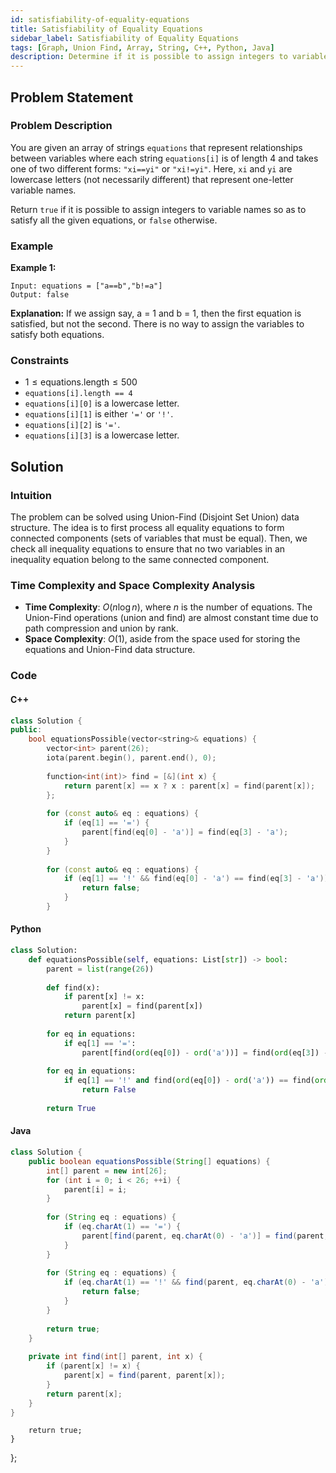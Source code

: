 ```yaml
---
id: satisfiability-of-equality-equations
title: Satisfiability of Equality Equations
sidebar_label: Satisfiability of Equality Equations
tags: [Graph, Union Find, Array, String, C++, Python, Java]
description: Determine if it is possible to assign integers to variable names to satisfy all given equality and inequality equations.
---
```


## Problem Statement

### Problem Description

You are given an array of strings `equations` that represent relationships between variables where each string `equations[i]` is of length 4 and takes one of two different forms: `"xi==yi"` or `"xi!=yi"`. Here, `xi` and `yi` are lowercase letters (not necessarily different) that represent one-letter variable names.

Return `true` if it is possible to assign integers to variable names so as to satisfy all the given equations, or `false` otherwise.

### Example

**Example 1:**
```
Input: equations = ["a==b","b!=a"]
Output: false
```
**Explanation:** If we assign say, a = 1 and b = 1, then the first equation is satisfied, but not the second. There is no way to assign the variables to satisfy both equations.


### Constraints

- $1 \leq \text{equations.length} \leq 500$
- `equations[i].length == 4`
- `equations[i][0]` is a lowercase letter.
- `equations[i][1]` is either `'='` or `'!'`.
- `equations[i][2]` is `'='`.
- `equations[i][3]` is a lowercase letter.

## Solution

### Intuition

The problem can be solved using Union-Find (Disjoint Set Union) data structure. The idea is to first process all equality equations to form connected components (sets of variables that must be equal). Then, we check all inequality equations to ensure that no two variables in an inequality equation belong to the same connected component.

### Time Complexity and Space Complexity Analysis

- **Time Complexity**: $O(n \log n)$, where $n$ is the number of equations. The Union-Find operations (union and find) are almost constant time due to path compression and union by rank.
- **Space Complexity**: $O(1)$, aside from the space used for storing the equations and Union-Find data structure.

### Code

#### C++

```cpp
class Solution {
public:
    bool equationsPossible(vector<string>& equations) {
        vector<int> parent(26);
        iota(parent.begin(), parent.end(), 0);
        
        function<int(int)> find = [&](int x) {
            return parent[x] == x ? x : parent[x] = find(parent[x]);
        };
        
        for (const auto& eq : equations) {
            if (eq[1] == '=') {
                parent[find(eq[0] - 'a')] = find(eq[3] - 'a');
            }
        }
        
        for (const auto& eq : equations) {
            if (eq[1] == '!' && find(eq[0] - 'a') == find(eq[3] - 'a')) {
                return false;
            }
        }
```
#### Python
```python
class Solution:
    def equationsPossible(self, equations: List[str]) -> bool:
        parent = list(range(26))
        
        def find(x):
            if parent[x] != x:
                parent[x] = find(parent[x])
            return parent[x]
        
        for eq in equations:
            if eq[1] == '=':
                parent[find(ord(eq[0]) - ord('a'))] = find(ord(eq[3]) - ord('a'))
        
        for eq in equations:
            if eq[1] == '!' and find(ord(eq[0]) - ord('a')) == find(ord(eq[3]) - ord('a')):
                return False
        
        return True
```
#### Java
```java
class Solution {
    public boolean equationsPossible(String[] equations) {
        int[] parent = new int[26];
        for (int i = 0; i < 26; ++i) {
            parent[i] = i;
        }
        
        for (String eq : equations) {
            if (eq.charAt(1) == '=') {
                parent[find(parent, eq.charAt(0) - 'a')] = find(parent, eq.charAt(3) - 'a');
            }
        }
        
        for (String eq : equations) {
            if (eq.charAt(1) == '!' && find(parent, eq.charAt(0) - 'a') == find(parent, eq.charAt(3) - 'a')) {
                return false;
            }
        }
        
        return true;
    }
    
    private int find(int[] parent, int x) {
        if (parent[x] != x) {
            parent[x] = find(parent, parent[x]);
        }
        return parent[x];
    }
}
```
        
        return true;
    }
};
